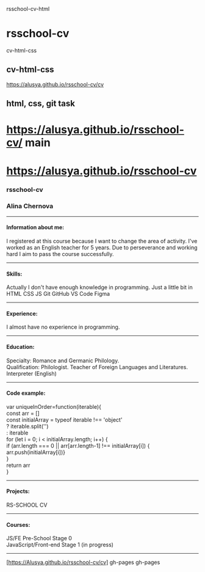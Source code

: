 rsschool-cv-html
# rsschool-cv
cv-html-css
## cv-html-css
https://alusya.github.io/rsschool-cv/cv
## html, css, git task
https://alusya.github.io/rsschool-cv/
main
=======
https://alusya.github.io/rsschool-cv
=======
### rsschool-cv    
### **Alina Chernova**    
*********


#### Information about me:  
I registered at this course because I want to change the area of activity. I've worked as an English teacher for 5 years. Due to perseverance and working hard I aim to pass the course successfully.
*********


#### Skills:  
Actually I don't have enough knowledge in programming. Just a little bit in
HTML
CSS
JS
Git
GitHub
VS Code
Figma
*********


#### Experience:  
I almost have no experience in programming.  
*********


#### Education:
Specialty: Romance and Germanic Philology.  
Qualification: Philologist. Teacher of Foreign Languages and Literatures. Interpreter (English)  
*********


#### Code example:          
var uniqueInOrder=function(iterable){  
    const arr = []  
    const initialArray = typeof iterable !== 'object'  
        ? iterable.split('')  
        : iterable  
    for (let i = 0; i < initialArray.length; i++) {  
      if (arr.length === 0 || arr[arr.length-1] !== initialArray[i]) {  
        arr.push(initialArray[i])}  
        }  
        return arr  
        }   
*********


#### Projects:  
RS-SCHOOL CV
*********


#### Courses:  
JS/FE Pre-School Stage 0  
JavaScript/Front-end Stage 1 (in progress)
*********


[https://Alusya.github.io/rsschool-cv/cv]
gh-pages
gh-pages
